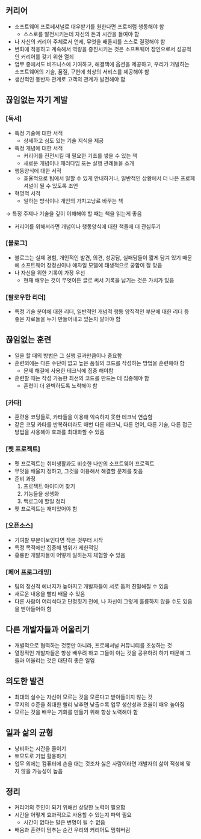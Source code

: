 ## 커리어

- 소프트웨어 프로페셔널로 대우받기를 원한다면 프로처럼 행동해야 함
    - 스스로를 발전시키는데 자신의 돈과 시간을 들여야 함
- 나 자신의 커리어 주체로서 언제, 무엇을 배울지를 스스로 결정해야 함
- 변화에 적응하고 계속해서 역량을 증진시키는 것은 소프트웨어 장인으로서 성공적인 커리어를 갖기 위한 열쇠
- 업무 중에서도 비즈니스에 기여하고, 해결책에 옵션을 제공하고, 우리가 개발하는 소프트웨어의 기술, 품질, 구현에 최상의 서비스를 제공해야 함
- 생산적인 동반자 관계로 고객의 관계가 발전해야 함

## 끊임없는 자기 계발

### [독서]

- 특정 기술에 대한 서적
    - 상세하고 심도 있는 기술 지식을 제공
- 특정 개념에 대한 서적
    - 커리어를 진전시킬 때 필요한 기초를 쌓을 수 있는 책
    - 새로운 개념이나 패러다임 또는 실행 관례들을 소개
- 행동양식에 대한 서적
    - 효율적으로 팀에서 일할 수 있게 안내하거나, 일반적인 상황에서 더 나은 프로페셔널이 될 수 있도록 조언
- 혁명적 서적
    - 일하는 방식이나 개인의 가치고낭르 바꾸는 책

→ 특정 주제나 기술을 깊이 이해해야 할 때는 책을 읽는게 좋음

- 커리어를 위해서라면 개념이나 행동양식에 대한 책들에 더 관심두기

### [블로그]

- 블로그는 실제 경험, 개인적인 발견, 의견, 성공담, 실패담들이 짧게 담겨 있기 때문에 소프트웨어 장정신이나 애자일 모델에  태생적으로 궁합이 잘 맞음
- 나 자신을 위한 기록이 가장 우선
    - 현재 배우는 것이 무엇이든 글로 써서 기록을 남기는 것은 가치가 있음

### [팔로우한 리더]

- 특정 기술 분야에 대한 리더, 일반적인 개념적 행동 양직적인 부분에 대한 리더 등 좋은 자료들을 누가 만들어내고 있는지 알아야 함

## 끊임없는 훈련

- 일을 할 때의 방법은 그 실행 결과만큼이나 중요함
- 훈련외에는 다른 수단이 없고 높은 품질의 코드를 작성하는 방법을 훈련해야 함
    - 문제 해결에 사용한 테크닉에 집중 해야함
- 훈련할 때는 작성 가능한 최선의 코드를 만드는 데 집중해야 함
    - 훈련이 더 완벽하도록 노력해야 함

### [카타]

- 훈련용 코딩들로, 카타들을 이용해 익숙하지 못한 테크닉 연습함
- 같은 코딩 카타를 반복하더라도 매번 다른 테크닉, 다른 언어, 다른 기술, 다른 접근 방법을 사용해야 효과를 최대화할 수 있음

### [펫 프로젝트]

- 펫 프로젝트는 취미생활과도 비슷한 나만의 소프트웨어 프로젝트
- 무엇을 배울지 정하고, 그것을 이용해서 해결할 문제를 찾음
- 준비 과정
    1. 프로젝트 아이디어 찾기
    2. 기능들을 상셍화
    3. 백로그에 할일 정리
- 펫 프로젝트는 재미있어야 함

### [오픈소스]

- 기여할 부분이보인다면 작은 것부터 시작
- 특정 목적에만 집중해 범위가 제한적임
- 흉륭한 개발자들이 어떻게 일하는지 체험할 수 있음

### [페어 프로그래밍]

- 팀의 정신적 에너지가 높아지고 개발자들이 서로 돔저 친밀해질 수 있음
- 새로운 내용을 빨리 배울 수 있음
- 다른 사람이 어리석다고 단정짓기 전에, 나 자신이 그렇게 훌륭하지 않을 수도 있음을 받아들어야 함

## 다른 개발자들과 어울리기

- 개별적으로 협력하는 것뿐만 아니라, 프로페셔널 커뮤니티를 조성하는 것
- 열정적인 개발자들은 항상 배우려 하고 그들이 아는 것을 공유하려 하기 때문에 그들과 어울리는 것은 대단히 좋은 일임

## 의도한 발견

- 최대의 실수는 자신이 모르는 것을 모른다고 받아들이지 않는 것
- 무지의 수준을 최대한 빨리 낮추면 낮출수록 업무 생산성과 효율이 매우 높아짐
- 모르는 것을 배우는 기회를 만들기 위해 항상 노력해야 함

## 일과 삶의 균형

- 낭비하는 시간을 줄이기
- 뽀모도로 기법 활용하기
- 업무 외에는 컴퓨터에 손을 대는 것조차 싫은 사람이라면 개발자의 삶이 적성에 맞지 않을 가능성이 높음

## 정리

- 커리어의 주인이 되기 위해선 상당한 노력이 필요함
- 시간을 어떻게 효과적으로 사용할 수 있는지 파악 필요
    - 시간이 없다는 말은 변명이 될 수 없음
- 배움과 훈련이 멈추는 순간 우리의 커리어도 멈춰버림
